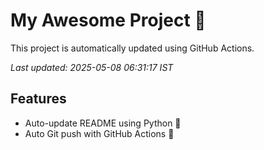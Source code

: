 # My Awesome Project 🚀

This project is automatically updated using GitHub Actions.

_Last updated: 2025-05-08 06:31:17 IST_

## Features
- Auto-update README using Python 🐍
- Auto Git push with GitHub Actions 🤖
